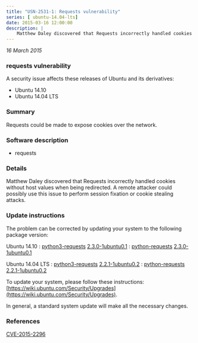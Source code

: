 ```yaml
---
title: "USN-2531-1: Requests vulnerability"
series: [ ubuntu-14.04-lts]
date: 2015-03-16 12:00:00
description: |
    Matthew Daley discovered that Requests incorrectly handled cookies without host values when being redirected. A remote attacker could possibly use this issue to perform session fixation or cookie stealing attacks. 
--- 
```

 
 

*16 March 2015*

### requests vulnerability

A security issue affects these releases of Ubuntu and its derivatives:

* Ubuntu 14.10
* Ubuntu 14.04 LTS

### Summary

Requests could be made to expose cookies over the network. 

### Software description

* requests 

### Details

Matthew Daley discovered that Requests incorrectly handled cookies without host values when being redirected. A remote attacker could possibly use this issue to perform session fixation or cookie stealing attacks. 

### Update instructions

The problem can be corrected by updating your system to the following package version:

Ubuntu 14.10
 : [python3-requests](https://launchpad.net/ubuntu/+source/requests) <span> [2.3.0-1ubuntu0.1](https://launchpad.net/ubuntu/+source/requests/2.3.0-1ubuntu0.1) </span> 
 : [python-requests](https://launchpad.net/ubuntu/+source/requests) <span> [2.3.0-1ubuntu0.1](https://launchpad.net/ubuntu/+source/requests/2.3.0-1ubuntu0.1) </span> 

Ubuntu 14.04 LTS
 : [python3-requests](https://launchpad.net/ubuntu/+source/requests) <span> [2.2.1-1ubuntu0.2](https://launchpad.net/ubuntu/+source/requests/2.2.1-1ubuntu0.2) </span> 
 : [python-requests](https://launchpad.net/ubuntu/+source/requests) <span> [2.2.1-1ubuntu0.2](https://launchpad.net/ubuntu/+source/requests/2.2.1-1ubuntu0.2) </span> 

To update your system, please follow these instructions: [https://wiki.ubuntu.com/Security/Upgrades](https://wiki.ubuntu.com/Security/Upgrades).

In general, a standard system update will make all the necessary changes. 

### References

 
 [CVE-2015-2296](http://people.ubuntu.com/~ubuntu-security/cve/CVE-2015-2296)
 

